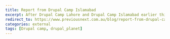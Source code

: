 ```yaml
---
title: Report from Drupal Camp Islamabad
excerpt: After Drupal Camp Lahore and Drupal Camp Islamabad earlier this year, I was once again inivited to Drupal Camp Islamabad to present a session on Drupal 8 as a framework.
redirect_to: https://www.previousnext.com.au/blog/report-from-drupal-camp-islamabad
categories: external
tags: [Drupal camp, drupal_planet]
---
```

